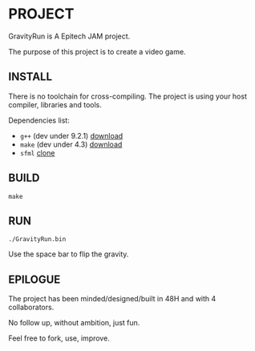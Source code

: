 # PROJECT

GravityRun is A Epitech JAM project.

The purpose of this project is to create a video game.

## INSTALL

There is no toolchain for cross-compiling. The project is using your host compiler, libraries and tools.

Dependencies list:
  * `g++`  (dev under 9.2.1) [download](https://ftp.gnu.org/gnu/gcc)
  * `make` (dev under 4.3)   [download](https://ftp.gnu.org/gnu/make)
  * `sfml` [clone](https://github.com/SFML/SFML)

## BUILD

`make`

## RUN

`./GravityRun.bin`

Use the space bar to flip the gravity.

## EPILOGUE

The project has been minded/designed/built in 48H and with 4 collaborators.

No follow up, without ambition, just fun.

Feel free to fork, use, improve.